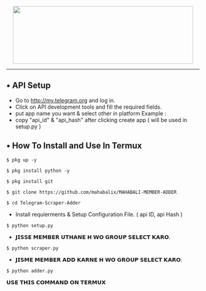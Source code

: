 <p align="center">
  <img src="https://telegra.ph/file/f482537406bdfd7d2265f.jpg" width="470" height="150">
</p>



---

## • API Setup
* Go to http://my.telegram.org  and log in.
* Click on API development tools and fill the required fields.
* put app name you want & select other in platform Example :
* copy "api_id" & "api_hash" after clicking create app ( will be used in setup.py )

## • How To Install and Use In Termux

`$ pkg up -y`

`$ pkg install python -y`

`$ pkg install git`

`$ git clone https://github.com/mahabalix/MAHABALI-MEMBER-ADDER`

`$ cd Telegram-Scraper-Adder`

* Install requierments & Setup Configuration File. ( api ID, api Hash )

`$ python setup.py`

* 𝗝𝗜𝗦𝗦𝗘 𝗠𝗘𝗠𝗕𝗘𝗥 𝗨𝗧𝗛𝗔𝗡𝗘 𝗛 𝗪𝗢 𝗚𝗥𝗢𝗨𝗣 𝗦𝗘𝗟𝗘𝗖𝗧 𝗞𝗔𝗥𝗢.

`$ python scraper.py`

* 𝗝𝗜𝗦𝗠𝗘 𝗠𝗘𝗠𝗕𝗘𝗥 𝗔𝗗𝗗 𝗞𝗔𝗥𝗡𝗘 𝗛 𝗪𝗢 𝗚𝗥𝗢𝗨𝗣 𝗦𝗘𝗟𝗘𝗖𝗧 𝗞𝗔𝗥𝗢. 

`$ python adder.py`

𝗨𝗦𝗘 𝗧𝗛𝗜𝗦 𝗖𝗢𝗠𝗠𝗔𝗡𝗗 𝗢𝗡 𝗧𝗘𝗥𝗠𝗨𝗫
